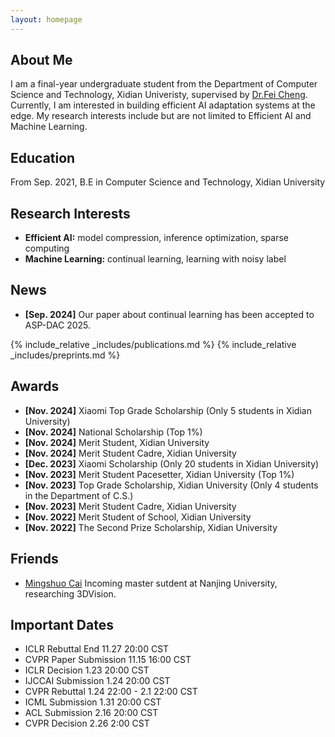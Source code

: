 ```yaml
---
layout: homepage
---
```


## About Me

I am a final-year undergraduate student from the Department of Computer Science and Technology, Xidian Univeristy, supervised by [Dr.Fei Cheng](https://dblp.org/pid/06/5591.html). Currently, I am interested in building efficient AI adaptation systems at the edge. My research interests include but are not limited to Efficient AI and Machine Learning.

## Education 
From Sep. 2021, B.E in Computer Science and Technology, Xidian University  

## Research Interests

- **Efficient AI:** model compression, inference optimization, sparse computing
- **Machine Learning:** continual learning, learning with noisy label

## News

- **[Sep. 2024]** Our paper about continual learning has been accepted to ASP-DAC 2025.

{% include_relative _includes/publications.md %}
{% include_relative _includes/preprints.md %}

## Awards
- **[Nov. 2024]** Xiaomi Top Grade Scholarship (Only 5 students in Xidian University)
- **[Nov. 2024]** National Scholarship (Top 1%)
- **[Nov. 2024]** Merit Student, Xidian University
- **[Nov. 2024]** Merit Student Cadre, Xidian University
- **[Dec. 2023]** Xiaomi Scholarship (Only 20 students in Xidian University)
- **[Nov. 2023]** Merit Student Pacesetter, Xidian University (Top 1%)
- **[Nov. 2023]** Top Grade Scholarship, Xidian University (Only 4 students in the Department of C.S.)
- **[Nov. 2023]** Merit Student Cadre, Xidian University
- **[Nov. 2022]** Merit Student of School, Xidian University
- **[Nov. 2022]** The Second Prize Scholarship, Xidian University

## Friends
- [Mingshuo Cai](https://cfcys.github.io/) Incoming master sutdent at Nanjing University, researching 3DVision.

## Important Dates
- ICLR Rebuttal End 11.27 20:00 CST
- CVPR Paper Submission 11.15 16:00 CST
- ICLR Decision 1.23 20:00 CST
- IJCCAI Submission 1.24 20:00 CST
- CVPR Rebuttal 1.24 22:00 - 2.1 22:00 CST
- ICML Submission 1.31 20:00 CST
- ACL Submission 2.16 20:00 CST
- CVPR Decision 2.26 2:00 CST
